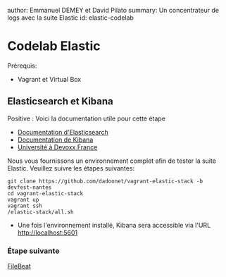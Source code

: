 author: Emmanuel DEMEY et David Pilato
summary: Un concentrateur de logs avec la suite Elastic
id: elastic-codelab

# Codelab Elastic

Prérequis: 
- Vagrant et Virtual Box

## Elasticsearch et Kibana

Positive
: Voici la documentation utile pour cette étape
  * [Documentation d'Elasticsearch](https://www.elastic.co/guide/en/elasticsearch/reference/current/index.html) 
  * [Documentation de Kibana](https://www.elastic.co/guide/en/kibana/current/index.html)
  * [Université à Devoxx France](https://www.youtube.com/watch?v=0J5Xt5CCQhQ)

Nous vous fournissons un environnement complet afin de tester la suite Elastic. Veuillez suivre les étapes suivantes: 

```shell
git clone https://github.com/dadoonet/vagrant-elastic-stack -b devfest-nantes
cd vagrant-elastic-stack
vagrant up
vagrant ssh
/elastic-stack/all.sh
```

- Une fois l'environnement installé, Kibana sera accessible via l'URL [http://localhost:5601](http://localhost:5601)

### Étape suivante

[FileBeat](https://github.com/Gillespie59/codelab-elastic/tree/nightclazz/step1)
